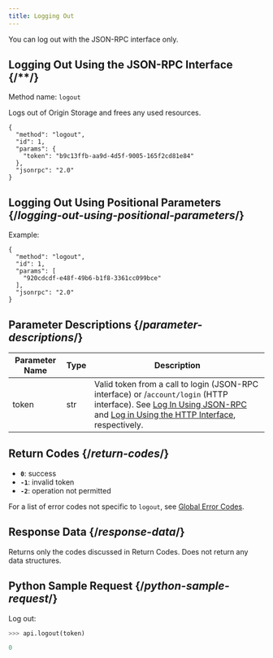 ```yaml
---
title: Logging Out
---
```

You can log out with the JSON-RPC interface only.


## Logging Out Using the JSON-RPC Interface  {/**/}
Method name: `logout`

Logs out of Origin Storage and frees any used resources.

```JSON-RPC
{
  "method": "logout",
  "id": 1,
  "params": {
    "token": "b9c13ffb-aa9d-4d5f-9005-165f2cd81e84"
  },
  "jsonrpc": "2.0"
}
```

## Logging Out Using Positional Parameters  {/*logging-out-using-positional-parameters*/}
Example:

```JSON-RPC
{
  "method": "logout",
  "id": 1,
  "params": [
    "920cdcdf-e48f-49b6-b1f8-3361cc099bce"
  ],
  "jsonrpc": "2.0"
}
```

## Parameter Descriptions  {/*parameter-descriptions*/}

|Parameter Name|Type|Description
|---|---|---|
|token|str|Valid token from a call to login (JSON-RPC interface) or /`account/login` (HTTP interface). See [Log In Using JSON-RPC](/delivery/storage/apis/api_calls/logging_in_using_the_json_rpc_interface) and [Log in Using the HTTP Interface](/delivery/storage/apis/api_calls/logging_in_using_http_interface), respectively.|

## Return Codes  {/*return-codes*/}
- **`0`**: success
- **`-1`**: invalid token
- **`-2`**: operation not permitted

<Callout type="info">For a list of error codes not specific to `logout`, see [Global Error Codes](/delivery/storage/apis/reference_materials/global_error_codes).</Callout>

## Response Data  {/*response-data*/}
Returns only the codes discussed in Return Codes. Does not return any data structures.

## Python Sample Request  {/*python-sample-request*/}
Log out:

```Python
>>> api.logout(token)

0
```
